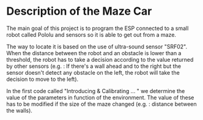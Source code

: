 # Description of the Maze Car 

The main goal of this project is to program the ESP connected to a small robot called Pololu and sensors so it is able to get out from a maze. 

The way to locate it is based on the use of ultra-sound sensor "SRF02". When the distance between the robot and an obstacle is lower than a threshold, the robot has to take a decision according to the value returned by other sensors (e.g. : If there's a wall ahead and to the right but the sensor doesn't detect any obstacle on the left, the robot will take the decision to move to the left). 

In the first code called "Introducing & Calibrating ... " we determine the value of the parameters in function of the environment. The value of these has to be modified if the size of the maze changed (e.g. : distance between the walls). 
